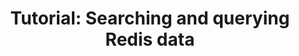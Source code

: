 ---
title: "Tutorial: Searching and querying Redis data"
linkTitle: Tutorial
description: Learn how to search and query your Redis data
weight: 2
---